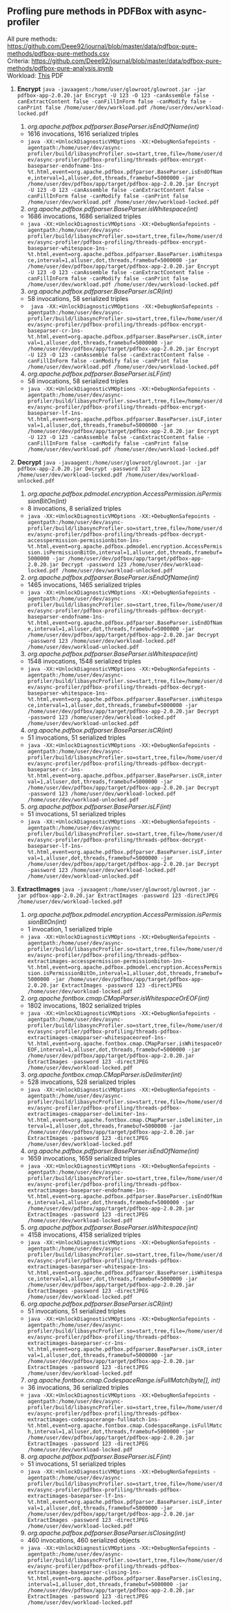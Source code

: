 ## Profling pure methods in PDFBox with async-profiler

All pure methods: https://github.com/Deee92/journal/blob/master/data/pdfbox-pure-methods/pdfbox-pure-methods.csv \
Criteria: https://github.com/Deee92/journal/blob/master/data/pdfbox-pure-methods/pdfbox-pure-analysis.ipynb \
Workload: [This](https://docs.google.com/document/d/1cWdjUHaX0TPBpqjmw0BEFEOZl-YneriwGGPzz1yFVGs/edit?usp=sharing) PDF

1. __Encrypt__
`java -javaagent:/home/user/glowroot/glowroot.jar -jar pdfbox-app-2.0.20.jar Encrypt -U 123 -O 123 -canAssemble false -canExtractContent false -canFillInForm false -canModify false -canPrint false /home/user/dev/workload.pdf /home/user/dev/workload-locked.pdf`

    1. _org.apache.pdfbox.pdfparser.BaseParser.isEndOfName(int)_
      - 1616 invocations, 1616 serialized triples
      - `java -XX:+UnlockDiagnosticVMOptions -XX:+DebugNonSafepoints -agentpath:/home/user/dev/async-profiler/build/libasyncProfiler.so=start,tree,file=/home/user/dev/async-profiler/pdfbox-profiling/threads-pdfbox-encrypt-baseparser-endofname-1ns-%t.html,event=org.apache.pdfbox.pdfparser.BaseParser.isEndOfName,interval=1,alluser,dot,threads,framebuf=5000000 -jar /home/user/dev/pdfbox/app/target/pdfbox-app-2.0.20.jar Encrypt -U 123 -O 123 -canAssemble false -canExtractContent false -canFillInForm false -canModify false -canPrint false /home/user/dev/workload.pdf /home/user/dev/workload-locked.pdf`
    2. _org.apache.pdfbox.pdfparser.BaseParser.isWhitespace(int)_
      - 1686 invocations, 1686 serialized triples
      - `java -XX:+UnlockDiagnosticVMOptions -XX:+DebugNonSafepoints -agentpath:/home/user/dev/async-profiler/build/libasyncProfiler.so=start,tree,file=/home/user/dev/async-profiler/pdfbox-profiling/threads-pdfbox-encrypt-baseparser-whitespace-1ns-%t.html,event=org.apache.pdfbox.pdfparser.BaseParser.isWhitespace,interval=1,alluser,dot,threads,framebuf=5000000 -jar /home/user/dev/pdfbox/app/target/pdfbox-app-2.0.20.jar Encrypt -U 123 -O 123 -canAssemble false -canExtractContent false -canFillInForm false -canModify false -canPrint false /home/user/dev/workload.pdf /home/user/dev/workload-locked.pdf`
    3. _org.apache.pdfbox.pdfparser.BaseParser.isCR(int)_
      - 58 invocations, 58 serialized triples
      - ` java -XX:+UnlockDiagnosticVMOptions -XX:+DebugNonSafepoints -agentpath:/home/user/dev/async-profiler/build/libasyncProfiler.so=start,tree,file=/home/user/dev/async-profiler/pdfbox-profiling/threads-pdfbox-encrypt-baseparser-cr-1ns-%t.html,event=org.apache.pdfbox.pdfparser.BaseParser.isCR,interval=1,alluser,dot,threads,framebuf=5000000 -jar /home/user/dev/pdfbox/app/target/pdfbox-app-2.0.20.jar Encrypt -U 123 -O 123 -canAssemble false -canExtractContent false -canFillInForm false -canModify false -canPrint false /home/user/dev/workload.pdf /home/user/dev/workload-locked.pdf`
    4. _org.apache.pdfbox.pdfparser.BaseParser.isLF(int)_
      - 58 invocations, 58 serialized triples
      - `java -XX:+UnlockDiagnosticVMOptions -XX:+DebugNonSafepoints -agentpath:/home/user/dev/async-profiler/build/libasyncProfiler.so=start,tree,file=/home/user/dev/async-profiler/pdfbox-profiling/threads-pdfbox-encrypt-baseparser-lf-1ns-%t.html,event=org.apache.pdfbox.pdfparser.BaseParser.isLF,interval=1,alluser,dot,threads,framebuf=5000000 -jar /home/user/dev/pdfbox/app/target/pdfbox-app-2.0.20.jar Encrypt -U 123 -O 123 -canAssemble false -canExtractContent false -canFillInForm false -canModify false -canPrint false /home/user/dev/workload.pdf /home/user/dev/workload-locked.pdf`
  
2. __Decrypt__
`java -javaagent:/home/user/glowroot/glowroot.jar -jar pdfbox-app-2.0.20.jar Decrypt -password 123 /home/user/dev/workload-locked.pdf /home/user/dev/workload-unlocked.pdf`

    1. _org.apache.pdfbox.pdmodel.encryption.AccessPermission.isPermissionBitOn(int)_
      - 8 invocations, 8 serialized triples
      - `java -XX:+UnlockDiagnosticVMOptions -XX:+DebugNonSafepoints -agentpath:/home/user/dev/async-profiler/build/libasyncProfiler.so=start,tree,file=/home/user/dev/async-profiler/pdfbox-profiling/threads-pdfbox-decrypt-accesspermission-permissionbiton-1ns-%t.html,event=org.apache.pdfbox.pdmodel.encryption.AccessPermission.isPermissionBitOn,interval=1,alluser,dot,threads,framebuf=5000000 -jar /home/user/dev/pdfbox/app/target/pdfbox-app-2.0.20.jar Decrypt -password 123 /home/user/dev/workload-locked.pdf /home/user/dev/workload-unlocked.pdf`
    2. _org.apache.pdfbox.pdfparser.BaseParser.isEndOfName(int)_
      - 1465 invocations, 1465 serialized triples
      - `java -XX:+UnlockDiagnosticVMOptions -XX:+DebugNonSafepoints -agentpath:/home/user/dev/async-profiler/build/libasyncProfiler.so=start,tree,file=/home/user/dev/async-profiler/pdfbox-profiling/threads-pdfbox-decrypt-baseparser-endofname-1ns-%t.html,event=org.apache.pdfbox.pdfparser.BaseParser.isEndOfName,interval=1,alluser,dot,threads,framebuf=5000000 -jar /home/user/dev/pdfbox/app/target/pdfbox-app-2.0.20.jar Decrypt -password 123 /home/user/dev/workload-locked.pdf /home/user/dev/workload-unlocked.pdf`
    3. _org.apache.pdfbox.pdfparser.BaseParser.isWhitespace(int)_
      - 1548 invocations, 1548 serialized triples
      - `java -XX:+UnlockDiagnosticVMOptions -XX:+DebugNonSafepoints -agentpath:/home/user/dev/async-profiler/build/libasyncProfiler.so=start,tree,file=/home/user/dev/async-profiler/pdfbox-profiling/threads-pdfbox-decrypt-baseparser-whitespace-1ns-%t.html,event=org.apache.pdfbox.pdfparser.BaseParser.isWhitespace,interval=1,alluser,dot,threads,framebuf=5000000 -jar /home/user/dev/pdfbox/app/target/pdfbox-app-2.0.20.jar Decrypt -password 123 /home/user/dev/workload-locked.pdf /home/user/dev/workload-unlocked.pdf`
    4. _org.apache.pdfbox.pdfparser.BaseParser.isCR(int)_
      - 51 invocations, 51 serialized triples
      - `java -XX:+UnlockDiagnosticVMOptions -XX:+DebugNonSafepoints -agentpath:/home/user/dev/async-profiler/build/libasyncProfiler.so=start,tree,file=/home/user/dev/async-profiler/pdfbox-profiling/threads-pdfbox-decrypt-baseparser-cr-1ns-%t.html,event=org.apache.pdfbox.pdfparser.BaseParser.isCR,interval=1,alluser,dot,threads,framebuf=5000000 -jar /home/user/dev/pdfbox/app/target/pdfbox-app-2.0.20.jar Decrypt -password 123 /home/user/dev/workload-locked.pdf /home/user/dev/workload-unlocked.pdf`
    5. _org.apache.pdfbox.pdfparser.BaseParser.isLF(int)_
      - 51 invocations, 51 serialized triples
      - `java -XX:+UnlockDiagnosticVMOptions -XX:+DebugNonSafepoints -agentpath:/home/user/dev/async-profiler/build/libasyncProfiler.so=start,tree,file=/home/user/dev/async-profiler/pdfbox-profiling/threads-pdfbox-decrypt-baseparser-lf-1ns-%t.html,event=org.apache.pdfbox.pdfparser.BaseParser.isLF,interval=1,alluser,dot,threads,framebuf=5000000 -jar /home/user/dev/pdfbox/app/target/pdfbox-app-2.0.20.jar Decrypt -password 123 /home/user/dev/workload-locked.pdf /home/user/dev/workload-unlocked.pdf`
    
3. __ExtractImages__
`java -javaagent:/home/user/glowroot/glowroot.jar -jar pdfbox-app-2.0.20.jar ExtractImages -password 123 -directJPEG /home/user/dev/workload-locked.pdf`

    1. _org.apache.pdfbox.pdmodel.encryption.AccessPermission.isPermissionBitOn(int)_
      - 1 invocation, 1 serialized triple
      - `java -XX:+UnlockDiagnosticVMOptions -XX:+DebugNonSafepoints -agentpath:/home/user/dev/async-profiler/build/libasyncProfiler.so=start,tree,file=/home/user/dev/async-profiler/pdfbox-profiling/threads-pdfbox-extractimages-accesspermission-permissionbiton-1ns-%t.html,event=org.apache.pdfbox.pdmodel.encryption.AccessPermission.isPermissionBitOn,interval=1,alluser,dot,threads,framebuf=5000000 -jar /home/user/dev/pdfbox/app/target/pdfbox-app-2.0.20.jar ExtractImages -password 123 -directJPEG /home/user/dev/workload-locked.pdf`
    2. _org.apache.fontbox.cmap.CMapParser.isWhitespaceOrEOF(int)_
      - 1802 invocations, 1802 serialized triples
      - `java -XX:+UnlockDiagnosticVMOptions -XX:+DebugNonSafepoints -agentpath:/home/user/dev/async-profiler/build/libasyncProfiler.so=start,tree,file=/home/user/dev/async-profiler/pdfbox-profiling/threads-pdfbox-extractimages-cmapparser-whitespaceoreof-1ns-%t.html,event=org.apache.fontbox.cmap.CMapParser.isWhitespaceOrEOF,interval=1,alluser,dot,threads,framebuf=5000000 -jar /home/user/dev/pdfbox/app/target/pdfbox-app-2.0.20.jar ExtractImages -password 123 -directJPEG /home/user/dev/workload-locked.pdf`
    3. _org.apache.fontbox.cmap.CMapParser.isDelimiter(int)_
      - 528 invocations, 528 serialized triples
      - `java -XX:+UnlockDiagnosticVMOptions -XX:+DebugNonSafepoints -agentpath:/home/user/dev/async-profiler/build/libasyncProfiler.so=start,tree,file=/home/user/dev/async-profiler/pdfbox-profiling/threads-pdfbox-extractimages-cmapparser-delimiter-1ns-%t.html,event=org.apache.fontbox.cmap.CMapParser.isDelimiter,interval=1,alluser,dot,threads,framebuf=5000000 -jar /home/user/dev/pdfbox/app/target/pdfbox-app-2.0.20.jar ExtractImages -password 123 -directJPEG /home/user/dev/workload-locked.pdf`
    4. _org.apache.pdfbox.pdfparser.BaseParser.isEndOfName(int)_
      - 1659 invocations, 1659 serialized triples
      - `java -XX:+UnlockDiagnosticVMOptions -XX:+DebugNonSafepoints -agentpath:/home/user/dev/async-profiler/build/libasyncProfiler.so=start,tree,file=/home/user/dev/async-profiler/pdfbox-profiling/threads-pdfbox-extractimages-baseparser-endofname-1ns-%t.html,event=org.apache.pdfbox.pdfparser.BaseParser.isEndOfName,interval=1,alluser,dot,threads,framebuf=5000000 -jar /home/user/dev/pdfbox/app/target/pdfbox-app-2.0.20.jar ExtractImages -password 123 -directJPEG /home/user/dev/workload-locked.pdf`
    5. _org.apache.pdfbox.pdfparser.BaseParser.isWhitespace(int)_
      - 4158 invocations, 4158 serialized triples
      - `java -XX:+UnlockDiagnosticVMOptions -XX:+DebugNonSafepoints -agentpath:/home/user/dev/async-profiler/build/libasyncProfiler.so=start,tree,file=/home/user/dev/async-profiler/pdfbox-profiling/threads-pdfbox-extractimages-baseparser-whitespace-1ns-%t.html,event=org.apache.pdfbox.pdfparser.BaseParser.isWhitespace,interval=1,alluser,dot,threads,framebuf=5000000 -jar /home/user/dev/pdfbox/app/target/pdfbox-app-2.0.20.jar ExtractImages -password 123 -directJPEG /home/user/dev/workload-locked.pdf`
    6. _org.apache.pdfbox.pdfparser.BaseParser.isCR(int)_
      - 51 invocations, 51 serialized triples
      - `java -XX:+UnlockDiagnosticVMOptions -XX:+DebugNonSafepoints -agentpath:/home/user/dev/async-profiler/build/libasyncProfiler.so=start,tree,file=/home/user/dev/async-profiler/pdfbox-profiling/threads-pdfbox-extractimages-baseparser-cr-1ns-%t.html,event=org.apache.pdfbox.pdfparser.BaseParser.isCR,interval=1,alluser,dot,threads,framebuf=5000000 -jar /home/user/dev/pdfbox/app/target/pdfbox-app-2.0.20.jar ExtractImages -password 123 -directJPEG /home/user/dev/workload-locked.pdf`
    7. _org.apache.fontbox.cmap.CodespaceRange.isFullMatch(byte[], int)_
      - 36 invocations, 36 serialized triples
      - `java -XX:+UnlockDiagnosticVMOptions -XX:+DebugNonSafepoints -agentpath:/home/user/dev/async-profiler/build/libasyncProfiler.so=start,tree,file=/home/user/dev/async-profiler/pdfbox-profiling/threads-pdfbox-extractimages-codespacerange-fullmatch-1ns-%t.html,event=org.apache.fontbox.cmap.CodespaceRange.isFullMatch,interval=1,alluser,dot,threads,framebuf=5000000 -jar /home/user/dev/pdfbox/app/target/pdfbox-app-2.0.20.jar ExtractImages -password 123 -directJPEG /home/user/dev/workload-locked.pdf`
    8. _org.apache.pdfbox.pdfparser.BaseParser.isLF(int)_
      - 51 invocations, 51 serialized triples
      - `java -XX:+UnlockDiagnosticVMOptions -XX:+DebugNonSafepoints -agentpath:/home/user/dev/async-profiler/build/libasyncProfiler.so=start,tree,file=/home/user/dev/async-profiler/pdfbox-profiling/threads-pdfbox-extractimages-baseparser-lf-1ns-%t.html,event=org.apache.pdfbox.pdfparser.BaseParser.isLF,interval=1,alluser,dot,threads,framebuf=5000000 -jar /home/user/dev/pdfbox/app/target/pdfbox-app-2.0.20.jar ExtractImages -password 123 -directJPEG /home/user/dev/workload-locked.pdf`
    9. _org.apache.pdfbox.pdfparser.BaseParser.isClosing(int)_
      - 460 invocations, 460 serialized objects
      - `java -XX:+UnlockDiagnosticVMOptions -XX:+DebugNonSafepoints -agentpath:/home/user/dev/async-profiler/build/libasyncProfiler.so=start,tree,file=/home/user/dev/async-profiler/pdfbox-profiling/threads-pdfbox-extractimages-baseparser-closing-1ns-%t.html,event=org.apache.pdfbox.pdfparser.BaseParser.isClosing,interval=1,alluser,dot,threads,framebuf=5000000 -jar /home/user/dev/pdfbox/app/target/pdfbox-app-2.0.20.jar ExtractImages -password 123 -directJPEG /home/user/dev/workload-locked.pdf`

